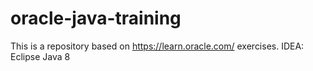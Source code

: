 # oracle-java-training

This is a repository based on https://learn.oracle.com/ exercises.
IDEA: Eclipse
Java 8
